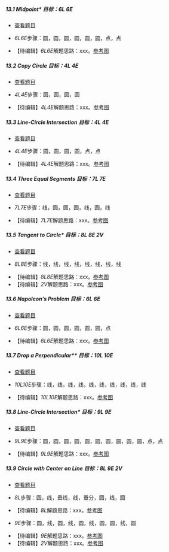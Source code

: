 ##### 13.1 Midpoint* *目标：6L 6E*
- [查看题目](images/level/c-midpoint.png) 
+ *6L6E*步骤：圆，圆，圆，圆，圆，圆，点，点
- 【待编辑】*6L6E*解题思路：xxx。[参考图](solved/13.1.6L6E.png)


##### 13.2 Copy Circle *目标：4L 4E*
- [查看题目](images/level/c-translate-circle.png) 
+ *4L4E*步骤：圆，圆，圆，圆
- 【待编辑】*4L4E*解题思路：xxx。[参考图](solved/13.2.4L4E.png)


##### 13.3 Line-Circle Intersection *目标：4L 4E*
- [查看题目](images/level/c-intersect-c-l.png) 
+ *4L4E*步骤：圆，圆，圆，圆，点，点
- 【待编辑】*4L4E*解题思路：xxx。[参考图](solved/13.3.4L4E.png)


##### 13.4 Three Equal Segments *目标：7L 7E*
- [查看题目](images/level/equal-segments3.png) 
+ *7L7E*步骤：线，圆，圆，圆，线，圆，线
- 【待编辑】*7L7E*解题思路：xxx。[参考图](solved/13.4.7L7E.png)


##### 13.5 Tangent to Circle* *目标：8L 8E 2V*
- [查看题目](images/level/l-tangent.png) 
+ *8L8E*步骤：线，线，线，线，线，线，线，线
- 【待编辑】*8L8E*解题思路：xxx。[参考图](solved/13.5.8L8E.png)
- 【待编辑】*2V*解题思路：xxx。[参考图](solved/13.5.2V.png)


##### 13.6 Napoleon's Problem *目标：6L 6E*
- [查看题目](images/level/napoleon.png) 
+ *6L6E*步骤：圆，圆，圆，圆，圆，圆，点
- 【待编辑】*6L6E*解题思路：xxx。[参考图](solved/13.6.6L6E.png)


##### 13.7 Drop a Perpendicular** *目标：10L 10E*
- [查看题目](images/level/l-drop-perp2.png) 
+ *10L10E*步骤：线，线，线，线，线，线，线，线，线，线
- 【待编辑】*10L10E*解题思路：xxx。[参考图](solved/13.7.10L10E.png)


##### 13.8 Line-Circle Intersection* *目标：9L 9E*
- [查看题目](images/level/c-intersect-x.png) 
+ *9L9E*步骤：圆，圆，圆，圆，圆，圆，圆，圆，圆，圆，点，点
- 【待编辑】*9L9E*解题思路：xxx。[参考图](solved/13.8.9L9E.png)


##### 13.9 Circle with Center on Line *目标：8L 9E 2V*
- [查看题目](images/level/circle-tangent-c-pw-center-l.png) 
+ *8L*步骤：圆，线，垂线，线，垂分，圆，线，圆
- 【待编辑】*8L*解题思路：xxx。[参考图](solved/13.9.8L.png)
+ *9E*步骤：圆，线，圆，线，圆，线，圆，圆，线，圆
- 【待编辑】*9E*解题思路：xxx。[参考图](solved/13.9.9E.png)
- 【待编辑】*2V*解题思路：xxx。[参考图](solved/13.9.2V.png)

